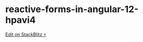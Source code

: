 # reactive-forms-in-angular-12-hpavi4

[Edit on StackBlitz ⚡️](https://stackblitz.com/edit/reactive-forms-in-angular-12-hpavi4)